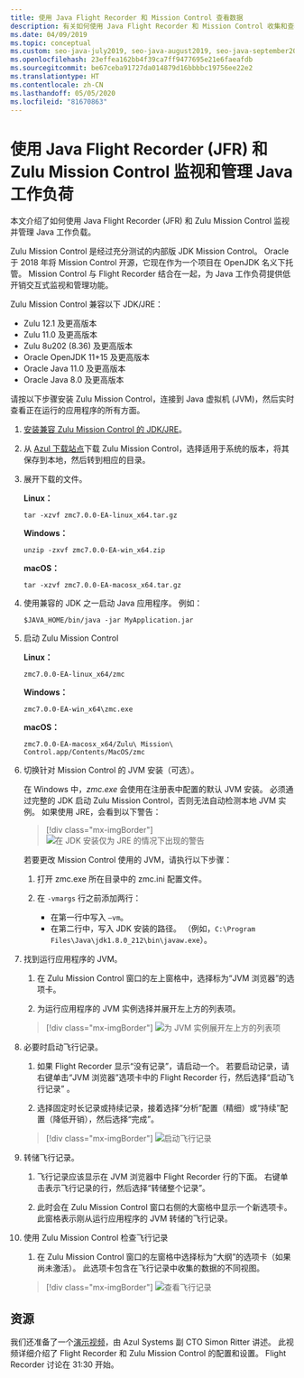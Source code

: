 ```yaml
---
title: 使用 Java Flight Recorder 和 Mission Control 查看数据
description: 有关如何使用 Java Flight Recorder 和 Mission Control 收集和查看应用数据的指南。
ms.date: 04/09/2019
ms.topic: conceptual
ms.custom: seo-java-july2019, seo-java-august2019, seo-java-september2019
ms.openlocfilehash: 23effea162bb4f39ca7ff9477695e21e6faeafdb
ms.sourcegitcommit: be67ceba91727da014879d16bbbbc19756ee22e2
ms.translationtype: HT
ms.contentlocale: zh-CN
ms.lasthandoff: 05/05/2020
ms.locfileid: "81670863"
---
```

# <a name="monitor-and-manage-java-workloads-with-java-flight-recorder-jfr-and-zulu-mission-control"></a>使用 Java Flight Recorder (JFR) 和 Zulu Mission Control 监视和管理 Java 工作负荷

本文介绍了如何使用 Java Flight Recorder (JFR) 和 Zulu Mission Control 监视并管理 Java 工作负载。

Zulu Mission Control 是经过充分测试的内部版 JDK Mission Control。 Oracle 于 2018 年将 Mission Control 开源，它现在作为一个项目在 OpenJDK 名义下托管。 Mission Control 与 Flight Recorder 结合在一起，为 Java 工作负荷提供低开销交互式监视和管理功能。

Zulu Mission Control 兼容以下 JDK/JRE：

* Zulu 12.1 及更高版本
* Zulu 11.0 及更高版本
* Zulu 8u202 (8.36) 及更高版本
* Oracle OpenJDK 11+15 及更高版本
* Oracle Java 11.0 及更高版本
* Oracle Java 8.0 及更高版本

请按以下步骤安装 Zulu Mission Control，连接到 Java 虚拟机 (JVM)，然后实时查看正在运行的应用程序的所有方面。

1. [安装兼容 Zulu Mission Control 的 JDK/JRE](java-jdk-install.md)。

2. 从 [Azul 下载站点](https://www.azul.com/products/zulu-mission-control/)下载 Zulu Mission Control，选择适用于系统的版本，将其保存到本地，然后转到相应的目录。

3. 展开下载的文件。

    **Linux：**

    ```cli
    tar -xzvf zmc7.0.0-EA-linux_x64.tar.gz
    ```

    **Windows：**

    ```cli
    unzip -zxvf zmc7.0.0-EA-win_x64.zip
    ```

    **macOS：**

    ```cli
    tar -xzvf zmc7.0.0-EA-macosx_x64.tar.gz
    ```

4. 使用兼容的 JDK 之一启动 Java 应用程序。 例如：

    ```cli
    $JAVA_HOME/bin/java -jar MyApplication.jar
    ```

5. 启动 Zulu Mission Control

    **Linux：**

    ```cli
    zmc7.0.0-EA-linux_x64/zmc
    ```

    **Windows：**

    ```cli
    zmc7.0.0-EA-win_x64\zmc.exe
    ```

    **macOS：**

    ```cli
    zmc7.0.0-EA-macosx_x64/Zulu\ Mission\ Control.app/Contents/MacOS/zmc
    ```

6. 切换针对 Mission Control 的 JVM 安装（可选）。

    在 Windows 中，*zmc.exe* 会使用在注册表中配置的默认 JVM 安装。 必须通过完整的 JDK 启动 Zulu Mission Control，否则无法自动检测本地 JVM 实例。 如果使用 JRE，会看到以下警告：

    > [!div class="mx-imgBorder"]
    ![在 JDK 安装仅为 JRE 的情况下出现的警告](media/jfr-jre-warning-message.png)

    若要更改 Mission Control 使用的 JVM，请执行以下步骤：

    1. 打开 zmc.exe  所在目录中的 zmc.ini  配置文件。

    2. 在 `-vmargs` 行之前添加两行：

        * 在第一行中写入 `–vm`。
        * 在第二行中，写入 JDK 安装的路径。 （例如，`C:\Program Files\Java\jdk1.8.0_212\bin\javaw.exe`）。

7. 找到运行应用程序的 JVM。

    1. 在 Zulu Mission Control 窗口的左上窗格中，选择标为“JVM 浏览器”的选项卡。 

    2. 为运行应用程序的 JVM 实例选择并展开左上方的列表项。

    > [!div class="mx-imgBorder"]
    ![为 JVM 实例展开左上方的列表项](media/jfr-jvm-instance-dashboard.png)

8. 必要时启动飞行记录。

    1. 如果 Flight Recorder 显示“没有记录”，请启动一个。 若要启动记录，请右键单击“JVM 浏览器”选项卡中的 Flight Recorder 行，然后选择“启动飞行记录”  。

    2. 选择固定时长记录或持续记录，接着选择“分析”配置（精细）或“持续”配置（降低开销），然后选择“完成”。 

    > [!div class="mx-imgBorder"]
    ![启动飞行记录](media/jfr-start-flight-recording.png)

9. 转储飞行记录。

    1. 飞行记录应该显示在 JVM 浏览器中 Flight Recorder 行的下面。 右键单击表示飞行记录的行，然后选择“转储整个记录”。 

    2. 此时会在 Zulu Mission Control 窗口右侧的大窗格中显示一个新选项卡。 此窗格表示刚从运行应用程序的 JVM 转储的飞行记录。

10. 使用 Zulu Mission Control 检查飞行记录
    1. 在 Zulu Mission Control 窗口的左窗格中选择标为“大纲”的选项卡（如果尚未激活）。  此选项卡包含在飞行记录中收集的数据的不同视图。

    > [!div class="mx-imgBorder"]
    ![查看飞行记录](media/jfr-zulu-mission-control-data.png)

## <a name="resources"></a>资源

我们还准备了一个[演示视频](https://www.azul.com/presentation/azul-webinar-open-source-flight-recorder-and-mission-control-managing-and-measuring-openjdk-8-performance/)，由 Azul Systems 副 CTO Simon Ritter 讲述。 此视频详细介绍了 Flight Recorder 和 Zulu Mission Control 的配置和设置。 Flight Recorder 讨论在 31:30 开始。
